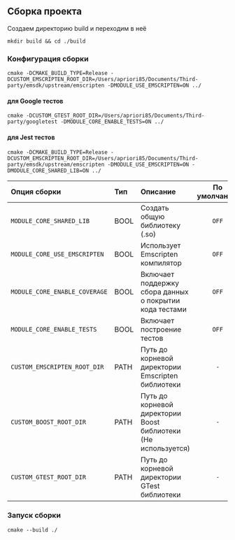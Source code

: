 ## Сборка проекта

Создаем директорию build и переходим в неё

```console
mkdir build && cd ./build
```

### Конфигурация сборки

```console
cmake -DCMAKE_BUILD_TYPE=Release -DCUSTOM_EMSCRIPTEN_ROOT_DIR=/Users/apriori85/Documents/Third-party/emsdk/upstream/emscripten -DMODULE_USE_EMSCRIPTEN=ON ../
```

#### для Google тестов

```console
cmake -DCUSTOM_GTEST_ROOT_DIR=/Users/apriori85/Documents/Third-party/googletest -DMODULE_CORE_ENABLE_TESTS=ON ../
```

#### для Jest тестов

```console
cmake -DCMAKE_BUILD_TYPE=Release -DCUSTOM_EMSCRIPTEN_ROOT_DIR=/Users/apriori85/Documents/Third-party/emsdk/upstream/emscripten -DMODULE_USE_EMSCRIPTEN=ON -DMODULE_CORE_SHARED_LIB=ON ../
```

Опция сборки | Тип | Описание | По умолчанию
:---|:---|:---|:---:
`MODULE_CORE_SHARED_LIB` | BOOL | Создать общую библиотеку (.so) | `OFF`
`MODULE_CORE_USE_EMSCRIPTEN` | BOOL | Использует Emscripten компилятор | `OFF`
`MODULE_CORE_ENABLE_COVERAGE` | BOOL | Включает поддержку сбора данных о покрытии кода тестами | `OFF`
`MODULE_CORE_ENABLE_TESTS` | BOOL | Включает построение тестов | `OFF`
`CUSTOM_EMSCRIPTEN_ROOT_DIR` | PATH | Путь до корневой директории Emscripten библиотеки | `-`
`CUSTOM_BOOST_ROOT_DIR` | PATH | Путь до корневой директории Boost библиотеки (Не используется) | `-`
`CUSTOM_GTEST_ROOT_DIR` | PATH | Путь до корневой директории GTest библиотеки | `-`

### Запуск сборки

```console
cmake --build ./
```
